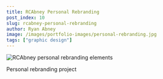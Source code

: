 ```yaml
---
title: RCAbney Personal Rebranding
post_index: 10
slug: rcabney-personal-rebranding
author: Ryan Abney
image: /images/portfolio-images/personal-rebranding.jpg
tags: ["graphic design"]
---
```


![RCAbney personal rebranding elements](/images/portfolio-images/personal-rebranding.jpg)

Personal rebranding project
